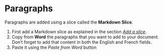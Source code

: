 # Paragraphs

Paragraphs are added using a slice called the **Markdown Slice**.

1.  First add a Markdown slice as explained in the section [*Add a slice*](./structure-your-document.html#add-a-slice).
2.  Copy from **Word** the paragraphs that you want to add to your document. Don’t forget to add that content in both the English and French fields.
3.  Paste it using the *Paste from Word* button <Icon hero="clipboard-document-list"></Icon>


<PbomlWidget sample="/samples/leg0.pboml.yaml" mode="edit" title="A paragraph in a Markdown slice "></PbomlWidget>
